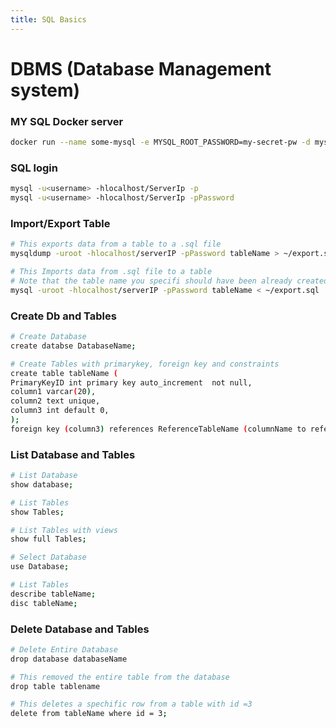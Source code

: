 ```yaml
---
title: SQL Basics
---
```

# DBMS (Database Management system) 

### MY SQL Docker server
```bash
docker run --name some-mysql -e MYSQL_ROOT_PASSWORD=my-secret-pw -d mysql:tag
```

### SQL login 
```bash
mysql -u<username> -hlocalhost/ServerIp -p
mysql -u<username> -hlocalhost/ServerIp -pPassword 
```

### Import/Export Table
```bash
# This exports data from a table to a .sql file
mysqldump -uroot -hlocalhost/serverIP -pPassword tableName > ~/export.sql

# This Imports data from .sql file to a table
# Note that the table name you specifi should have been already created in the SQL databse
mysql -uroot -hlocalhost/serverIP -pPassword tableName < ~/export.sql
```
### Create Db and Tables
```bash
# Create Database
create databse DatabaseName;

# Create Tables with primarykey, foreign key and constraints
create table tableName (
PrimaryKeyID int primary key auto_increment  not null,
column1 varcar(20), 
column2 text unique, 
column3 int default 0,
);
foreign key (column3) references ReferenceTableName (columnName to reference) ON DELETE CASCADE
```

### List Database and Tables
```bash
# List Database
show database;

# List Tables
show Tables;

# List Tables with views
show full Tables;

# Select Database
use Database;

# List Tables
describe tableName;
disc tableName;
```

### Delete Database and Tables 
```bash
# Delete Entire Database
drop database databaseName

# This removed the entire table from the database
drop table tablename 

# This deletes a spechific row from a table with id =3
delete from tableName where id = 3;
```


